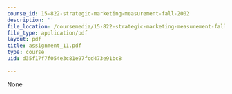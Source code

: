 ```yaml
---
course_id: 15-822-strategic-marketing-measurement-fall-2002
description: ''
file_location: /coursemedia/15-822-strategic-marketing-measurement-fall-2002/d35f17f7f054e3c81e97fcd473e91bc8_assignment_11.pdf
file_type: application/pdf
layout: pdf
title: assignment_11.pdf
type: course
uid: d35f17f7f054e3c81e97fcd473e91bc8

---
```

None